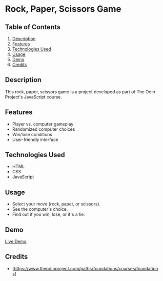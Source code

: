 # Rock, Paper, Scissors Game

## Table of Contents
1. [Description](#description)
2. [Features](#features)
3. [Technologies Used](#technologies-used)
4. [Usage](#usage)
5. [Demo](#demo)
6. [Credits](#credits)

   
## Description
This rock, paper, scissors game is a project developed as part of The Odin Project's JavaScript course.

## Features
- Player vs. computer gameplay
- Randomized computer choices
- Win/lose conditions
- User-friendly interface

## Technologies Used
- HTML
- CSS
- JavaScript

## Usage
- Select your move (rock, paper, or scissors).
- See the computer's choice.
- Find out if you win, lose, or it's a tie.

## Demo
[Live Demo](https://seba3510.github.io/Rock-Paper-Scissors/)

## Credits
- [https://www.theodinproject.com/paths/foundations/courses/foundations]


